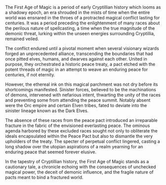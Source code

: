 The First Age of Magic is a period of early Cryptillian history which looms as a shadowy epoch, an era shrouded in the mists of time when the entire world was ensnared in the throes of a protracted magical conflict lasting for centuries. It was a period preceding the enlightenment of many races about the perilous nature of spellcasting, a time when the true magnitude of the demonic threat, lurking within the unseen energies surrounding Cryptillia, remained veiled.

The conflict endured until a pivotal moment when several visionary wizards forged an unprecedented alliance, transcending the boundaries that had once pitted elves, humans, and dwarves against each other. United in purpose, they orchestrated a historic peace treaty, a pact etched with the potent threads of magic in an attempt to weave an enduring peace for centuries, if not eternity.

However, the ethereal ink on this magical parchment was not dry before its shortcomings manifested. Sinister forces, believed to be the machinations of demons, intervened with nefarious intent, thwarting the unity of the races and preventing some from attending the peace summit. Notably absent were the Orc empire and certain Elven tribes, fated to deviate into the sinister lineage known as the Dark Elves.

The absence of these races from the peace pact introduced an irreparable fracture in the fabric of the envisioned everlasting peace. The ominous agenda harbored by these excluded races sought not only to obliterate the ideals encapsulated within the Peace Pact but also to dismantle the very upholders of the treaty. The specter of perpetual conflict lingered, casting a long shadow over the utopian aspirations of a realm yearning for an enduring peace that seemed forever elusive.

In the tapestry of Cryptillian history, the First Age of Magic stands as a cautionary tale, a chronicle echoing with the consequences of unchecked magical power, the deceit of demonic influence, and the fragile nature of pacts meant to bind a fractured world.